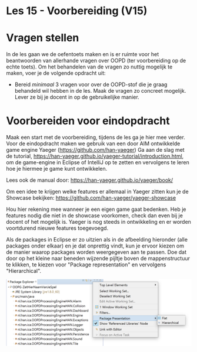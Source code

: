 Les 15 - Voorbereiding (V15)
===

# Vragen stellen

In de les gaan we de oefentoets maken en is er ruimte voor het beantwoorden van allerhande vragen over OOPD (ter voorbereiding op de echte toets). Om het behandelen van de vragen zo nuttig mogelijk te maken, voer je de volgende opdracht uit:

-   Bereid *minimaal* 3 vragen voor over de OOPD-stof die je graag behandeld wil hebben in de les. Maak de vragen zo concreet mogelijk. Lever ze bij je docent in op de gebruikelijke manier.

# Voorbereiden voor eindopdracht

Maak een start met de voorbereiding, tijdens de les ga je hier mee verder.
Voor de eindopdracht maken we gebruik van een door AIM ontwikkelde game engine Yaeger (<https://github.com/han-yaeger>)
Ga aan de slag met de tutorial, <https://han-yaeger.github.io/yaeger-tutorial/introduction.html>, om de game-engine in Eclipse of IntelliJ op te zetten en vervolgens te leren hoe je hiermee je game kunt ontwikkelen.

Lees ook de manual door:
<https://han-yaeger.github.io/yaeger/book/>

Om een idee te krijgen welke features er allemaal in Yaeger zitten kun je de Showcase bekijken:
<https://github.com/han-yaeger/yaeger-showcase>

Hou hier rekening mee wanneer je een eigen game gaat bedenken. Heb je features nodig die niet in de showcase voorkomen, check dan even bij je docent of het mogelijk is. Yaeger is nog steeds in ontwikkeling en er worden voortdurend nieuwe features toegevoegd.

Als de packages in Eclipse er zo uitzien als in de afbeelding hieronder (alle packages onder elkaar) en je dat onprettig vindt, kun je ervoor kiezen om de manier waarop packages worden weergegeven aan te passen. Doe dat door op het kleine naar beneden wijzende pijltje boven de mappenstructuur te klikken, te kiezen voor "Package representation" en vervolgens "Hierarchical".


![packageseclipse](../images/media/packageseclipse.png)